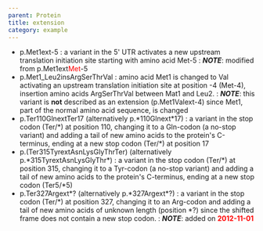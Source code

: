 ```yaml
---
parent: Protein
title: extension
category: example
---
```


*	p.Met1ext-5
	:	a variant in the 5' UTR activates a new upstream translation initiation site starting with amino acid Met-5
	:	_**NOTE**_: modified from p.Met1ext<font color="red">Met</font>-5
*	p.Met1_Leu2insArgSerThrVal
	:	amino acid Met1 is changed to Val activating an upstream translation initiation site at position -4 (Met-4), insertion amino acids ArgSerThrVal between Mat1 and Leu2.
	:	_**NOTE**_:	this variant is **not** described as an extension (p.Met1Valext-4) since Met1, part of the normal amino acid sequence, is changed
*	p.Ter110GlnextTer17  (alternatively p.\*110Glnext\*17)
	:	a variant in the stop codon (Ter/\*) at position 110, changing it to a Gln-codon (a no-stop variant) and adding a tail of new amino acids to the protein's C-terminus, ending at a new stop codon (Ter/\*) at position 17
*	p.(Ter315TyrextAsnLysGlyThrTer)  (alternatively p.\*315TyrextAsnLysGlyThr\*)
	:	a variant in the stop codon (Ter/\*) at position 315, changing it to a Tyr-codon (a no-stop variant) and adding a tail of new amino acids to the protein's C-terminus, ending at a new stop codon (Ter5/\*5)
*	p.Ter327Argext\*? (alternatively p.\*327Argext\*?)
	:	a variant in the stop codon (Ter/\*) at position 327, changing it to an Arg-codon and adding a tail of new amino acids of unknown length (position \*?) since the shifted frame does not contain a new stop codon.
	:	_**NOTE**_: added on **<font color="red">2012-11-01</font>**
